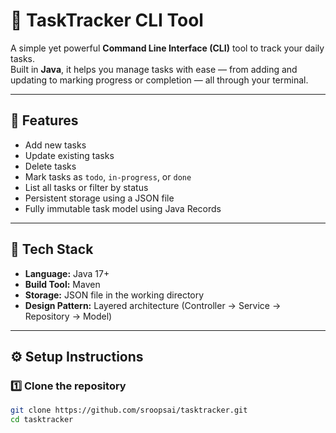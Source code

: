 # 🧩 TaskTracker CLI Tool

A simple yet powerful **Command Line Interface (CLI)** tool to track your daily tasks.  
Built in **Java**, it helps you manage tasks with ease — from adding and updating to marking progress or completion — all through your terminal.

---

## 🚀 Features

- Add new tasks
- Update existing tasks
- Delete tasks
- Mark tasks as `todo`, `in-progress`, or `done`
- List all tasks or filter by status
- Persistent storage using a JSON file
- Fully immutable task model using Java Records

---

## 🧱 Tech Stack

- **Language:** Java 17+
- **Build Tool:** Maven
- **Storage:** JSON file in the working directory
- **Design Pattern:** Layered architecture (Controller → Service → Repository → Model)

---

## ⚙️ Setup Instructions

### 1️⃣ Clone the repository
```bash
git clone https://github.com/sroopsai/tasktracker.git
cd tasktracker